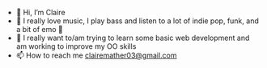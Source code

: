- 👋 Hi, I’m Claire
- 👀 I really love music, I play bass  and listen to a lot of indie pop, funk, and a bit of emo 🖤
- 🌱 I really want to/am trying to learn some basic web development and am working to improve my OO skills
- 📫 How to reach me clairemather03@gmail.com
